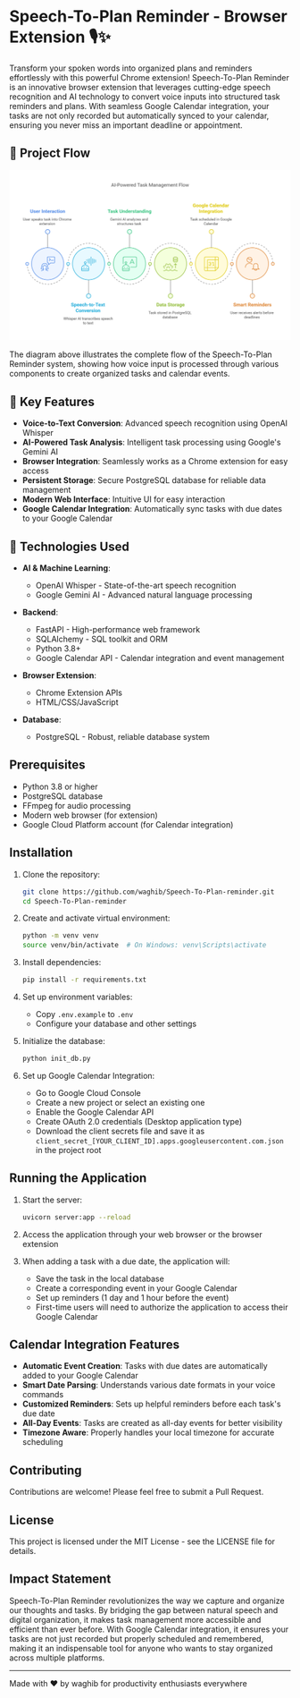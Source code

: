 # Speech-To-Plan Reminder - Browser Extension 🎙️✨

Transform your spoken words into organized plans and reminders effortlessly with this powerful Chrome extension! Speech-To-Plan Reminder is an innovative browser extension that leverages cutting-edge speech recognition and AI technology to convert voice inputs into structured task reminders and plans. With seamless Google Calendar integration, your tasks are not only recorded but automatically synced to your calendar, ensuring you never miss an important deadline or appointment.

## 🔄 Project Flow

![Project Flow Diagram](project-flow.png)

The diagram above illustrates the complete flow of the Speech-To-Plan Reminder system, showing how voice input is processed through various components to create organized tasks and calendar events.

## 🌟 Key Features

- **Voice-to-Text Conversion**: Advanced speech recognition using OpenAI Whisper
- **AI-Powered Task Analysis**: Intelligent task processing using Google's Gemini AI
- **Browser Integration**: Seamlessly works as a Chrome extension for easy access
- **Persistent Storage**: Secure PostgreSQL database for reliable data management
- **Modern Web Interface**: Intuitive UI for easy interaction
- **Google Calendar Integration**: Automatically sync tasks with due dates to your Google Calendar

## 🚀 Technologies Used

- **AI & Machine Learning**:
  - OpenAI Whisper - State-of-the-art speech recognition
  - Google Gemini AI - Advanced natural language processing
  
- **Backend**:
  - FastAPI - High-performance web framework
  - SQLAlchemy - SQL toolkit and ORM
  - Python 3.8+
  - Google Calendar API - Calendar integration and event management

- **Browser Extension**:
  - Chrome Extension APIs
  - HTML/CSS/JavaScript
  
- **Database**:
  - PostgreSQL - Robust, reliable database system

## Prerequisites

- Python 3.8 or higher
- PostgreSQL database
- FFmpeg for audio processing
- Modern web browser (for extension)
- Google Cloud Platform account (for Calendar integration)

## Installation

1. Clone the repository:
   ```bash
   git clone https://github.com/waghib/Speech-To-Plan-reminder.git
   cd Speech-To-Plan-reminder
   ```

2. Create and activate virtual environment:
   ```bash
   python -m venv venv
   source venv/bin/activate  # On Windows: venv\Scripts\activate
   ```

3. Install dependencies:
   ```bash
   pip install -r requirements.txt
   ```

4. Set up environment variables:
   - Copy `.env.example` to `.env`
   - Configure your database and other settings

5. Initialize the database:
   ```bash
   python init_db.py
   ```

6. Set up Google Calendar Integration:
   - Go to Google Cloud Console
   - Create a new project or select an existing one
   - Enable the Google Calendar API
   - Create OAuth 2.0 credentials (Desktop application type)
   - Download the client secrets file and save it as `client_secret_[YOUR_CLIENT_ID].apps.googleusercontent.com.json` in the project root

## Running the Application

1. Start the server:
   ```bash
   uvicorn server:app --reload
   ```

2. Access the application through your web browser or the browser extension

3. When adding a task with a due date, the application will:
   - Save the task in the local database
   - Create a corresponding event in your Google Calendar
   - Set up reminders (1 day and 1 hour before the event)
   - First-time users will need to authorize the application to access their Google Calendar

## Calendar Integration Features

- **Automatic Event Creation**: Tasks with due dates are automatically added to your Google Calendar
- **Smart Date Parsing**: Understands various date formats in your voice commands
- **Customized Reminders**: Sets up helpful reminders before each task's due date
- **All-Day Events**: Tasks are created as all-day events for better visibility
- **Timezone Aware**: Properly handles your local timezone for accurate scheduling

## Contributing

Contributions are welcome! Please feel free to submit a Pull Request.

## License

This project is licensed under the MIT License - see the LICENSE file for details.

## Impact Statement

Speech-To-Plan Reminder revolutionizes the way we capture and organize our thoughts and tasks. By bridging the gap between natural speech and digital organization, it makes task management more accessible and efficient than ever before. With Google Calendar integration, it ensures your tasks are not just recorded but properly scheduled and remembered, making it an indispensable tool for anyone who wants to stay organized across multiple platforms.

---
Made with ❤️ by waghib for productivity enthusiasts everywhere

